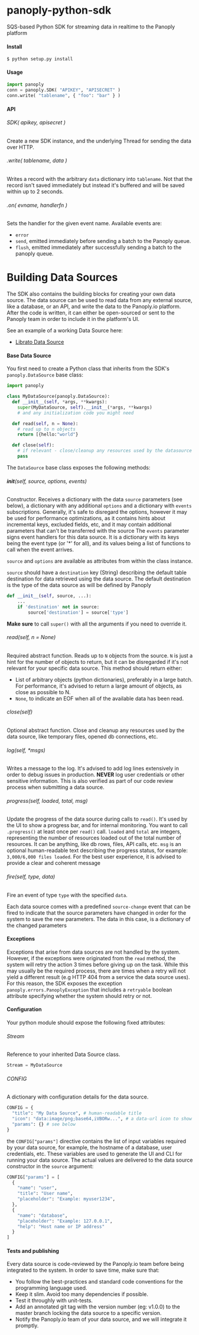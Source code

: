 # panoply-python-sdk
SQS-based Python SDK for streaming data in realtime to the Panoply platform

#### Install

```
$ python setup.py install
```

#### Usage

```python
import panoply
conn = panoply.SDK( "APIKEY", "APISECRET" )
conn.write( "tablename", { "foo": "bar" } )
```

#### API

###### SDK( apikey, apisecret )

Create a new SDK instance, and the underlying Thread for sending the data over HTTP.

###### .write( tablename, data )

Writes a record with the arbitrary `data` dictionary into `tablename`. Not that the record isn't saved immediately but instead it's buffered and will be saved within up to 2 seconds.

###### .on( evname, handlerfn )

Sets the handler for the given event name. Available events are:

 * `error`
 * `send`, emitted immediately before sending a batch to the Panoply queue.
 * `flush`, emitted immediately after successfully sending a batch to the panoply queue.


# Building Data Sources
The SDK also contains the building blocks for creating your own data source. The data source can be used to read data from any external source, like a database, or an API, and write the data to the Panoply.io platform. After the code is written, it can either be open-sourced or sent to the Panoply team in order to include it in the platform's UI.

See an example of a working Data Source here:

* [Librato Data Source](https://github.com/panoplyio/source-librato)

#### Base Data Source

You first need to create a Python class that inherits from the SDK's `panoply.DataSource` base class:

```python
import panoply

class MyDataSource(panoply.DataSource):
  def __init__(self, *args, **kwargs):
    super(MyDataSource, self).__init__(*args, **kwargs)
    # and any initialization code you might need

  def read(self, n = None):
    # read up to n objects
    return [{hello:"world"}

  def close(self):
    # if relevant - close/cleanup any resources used by the datasource
    pass
```

The `DataSource` base class exposes the following methods:

###### __init__(self, source, options, events)

Constructor. Receives a dictionary with the data `source` parameters (see below), a dictionary with any additional `options` and a dictionary with `events` subscriptions. Generally, it's safe to disregard the options, however it may be used for performance optimizations, as it contains hints about incremental keys, excluded fields, etc, and it may contain additional parameters that can't be transferred with the source
The `events` parameter signs event handlers for this data source. It is a dictionary with its keys being the event type (or '*' for all), and its values being a list of functions to call when the event arrives.

`source` and `options` are available as attributes from within the class instance.

`source` should have a `destination` key (String) describing the default table destination for data retrieved using the data source. The default destination is the type of the data source as will be defined by Panoply

```python
def __init__(self, source, ...):
    ...
    if 'destination' not in source:
        source['destination'] = source['type']
```


**Make sure** to call `super()` with all the arguments if you need to override it.

###### read(self, n = None)

Required abstract function. Reads up to `N` objects from the source. `N` is just a hint for the number of objects to return, but it can be disregarded if it's not relevant for your specific data source. This method should return either:

* List of arbitrary objects (python dictionaries), preferably in a large batch. For performance, it's advised to return a large amount of objects, as close as possible to N.
* `None`, to indicate an EOF when all of the available data has been read.

###### close(self)

Optional abstract function. Close and cleanup any resources used by the data source, like temporary files, opened db connections, etc.

###### log(self, *msgs)

Writes a message to the log. It's advised to add log lines extensively in order to debug issues in production. **NEVER** log user credentials or other sensitive information. This is also verified as part of our code review process when submitting a data source.

###### progress(self, loaded, total, msg)

Update the progress of the data source during calls to `read()`. It's used by the UI to show a progress bar, and for internal monitoring. You want to call `.progress()` at least once per `read()` call. `loaded` and `total` are integers, representing the number of resources loaded out of the total number of resources. It can be anything, like db rows, files, API calls, etc. `msg` is an optional human-readable text describing the progress status, for example: `3,000/6,000 files loaded`. For the best user experience, it is advised to provide a clear and coherent message

###### fire(self, type, data)

Fire an event of type `type` with the specified `data`.

Each data source comes with a predefined `source-change` event that can be fired to indicate that the source parameters have changed in order for the system to save the new parameters. The data in this case, is a dictionary of the changed parameters


#### Exceptions

Exceptions that arise from data sources are not handled by the system. However, if the exceptions were originated from the `read` method, the system will retry the action 3 times before giving up on the task. While this may usually be the required process, there are times when a retry will not yield a different result (e.g HTTP 404 from a service the data source uses). For this reason, the SDK exposes the exception `panoply.errors.PanoplyException` that includes a `retryable` boolean attribute specifying whether the system should retry or not.


#### Configuration

Your python module should expose the following fixed attributes:

###### Stream

Reference to your inherited Data Source class.

```python
Stream = MyDataSource
```

###### CONFIG

A dictionary with configuration details for the data source.

```python
CONFIG = {
  "title": "My Data Source", # human-readable title
  "icon": "data:image/png;base64,iVBORw...", # a data-url icon to show in the UI
  "params": {} # see below
}
```

the `CONFIG["params"]` directive contains the list of input variables required by your data source, for example, the hostname of a database, user credentials, etc. These variables are used to generate the UI and CLI for running your data source. The actual values are delivered to the data source constructor in the `source` argument:

```python
CONFIG["params"] = [
  {
    "name": "user",
    "title": "User name",
    "placeholder": "Example: myuser1234",
  },
  {
    "name": "database",
    "placeholder": "Example: 127.0.0.1",
    "help": "Host name or IP address"
  }
]
```


#### Tests and publishing

Every data source is code-reviewed by the Panoply.io team before being integrated to the system. In order to save time, make sure that:

* You follow the best-practices and standard code conventions for the programming language used.
* Keep it slim. Avoid too many dependencies if possible.
* Test it throughly with unit-tests.
* Add an annotated git tag with the version number (eg: v1.0.0) to the master branch locking the data source to a specific version.
* Notify the Panoply.io team of your data source, and we will integrate it promptly.
